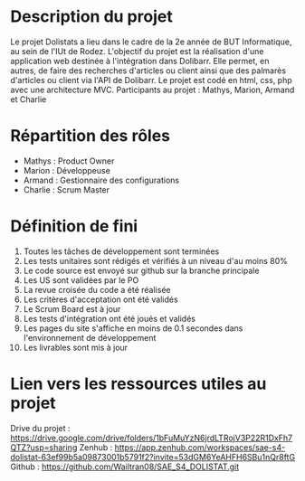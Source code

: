 # Description du projet

Le projet Dolistats a lieu dans le cadre de la 2e année de BUT Informatique, au sein de l'IUt de Rodez. L'objectif du projet est la réalisation d'une application web destinée à l'intégration dans Dolibarr. Elle permet, en autres, de faire des recherches d'articles ou client ainsi que des palmarès d'articles ou client via l'API de Dolibarr. Le projet est codé en html, css, php avec une architecture MVC.
Participants au projet : Mathys, Marion, Armand et Charlie

# Répartition des rôles

 - Mathys : Product Owner
 - Marion : Développeuse
 - Armand : Gestionnaire des configurations
 - Charlie : Scrum Master

# Définition de fini

1. Toutes les tâches de développement sont terminées
2. Les tests unitaires sont rédigés et vérifiés à un niveau d'au moins 80%
3. Le code source est envoyé sur github sur la branche principale
4. Les US sont validées par le PO
5. La revue croisée du code a été réalisée
6. Les critères d'acceptation ont été validés
7. Le Scrum Board est à jour
8. Les tests d'intégration ont été joués et validés
9. Les pages du site s'affiche en moins de 0.1 secondes dans l'environnement de développement
10. Les livrables sont mis à jour

# Lien vers les ressources utiles au projet

Drive du projet : https://drive.google.com/drive/folders/1bFuMuYzN6jrdLTRojV3P22R1DxFh7QTZ?usp=sharing 
Zenhub : https://app.zenhub.com/workspaces/sae-s4-dolistat-63ef99b5a09873001b5791f2?invite=53dGM6YeAHFH6SBu1nQr8ftG
Github : https://github.com/Wailtran08/SAE_S4_DOLISTAT.git 
